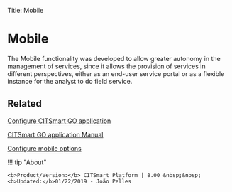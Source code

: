 Title: Mobile

# Mobile

The Mobile functionality was developed to allow greater autonomy in the management of services, since it allows the provision of services in different perspectives, either as an end-user service portal or as a flexible instance for the analyst to do field service.


Related
------

[Configure CITSmart GO application][1]

[CITSmart GO application Manual][2]

[Configure mobile options][3]


[1]:/en-us/citsmart-platform-8/additional-features/mobile-and-field-service/configuration/configure-field-service-application.html
[2]:/en-us/citsmart-platform-8/additional-features/mobile-and-field-service/apps/citsmart-field-service-manual.html
[3]:/en-us/citsmart-platform-8/additional-features/mobile-and-field-service/configuration/configure-mobile-options.html


!!! tip "About"

    <b>Product/Version:</b> CITSmart Platform | 8.00 &nbsp;&nbsp;
    <b>Updated:</b>01/22/2019 - João Pelles  
	

	
